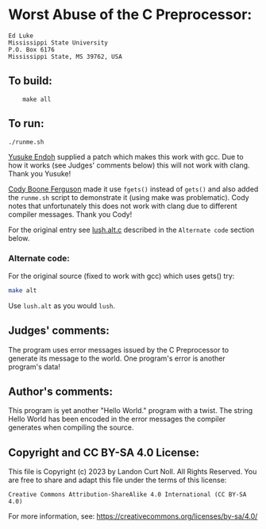 # Worst Abuse of the C Preprocessor:

	Ed Luke
	Mississippi State University
	P.O. Box 6176
	Mississippi State, MS 39762, USA

## To build:

        make all

## To run:

	./runme.sh


[Yusuke Endoh](/winners.html#Yusuke_Endoh) supplied a patch which makes this
work with gcc. Due to how it works (see Judges' comments below) this will not
work with clang. Thank you Yusuke!

[Cody Boone Ferguson](/winners.html#Cody_Boone_Ferguson) made it use `fgets()`
instead of `gets()` and also added the `runme.sh` script to demonstrate it
(using make was problematic). Cody notes that unfortunately this does not work
with clang due to different compiler messages. Thank you Cody!

For the original entry see [lush.alt.c](lush.alt.c) described in the `Alternate
code` section below.

### Alternate code:

For the original source (fixed to work with gcc) which uses gets() try:

```sh
make alt
```

Use `lush.alt` as you would `lush`.


## Judges' comments:

The program uses error messages issued by the C Preprocessor to
generate its message to the world.  One program's error is another 
program's data!

## Author's comments:

This program is yet another "Hello World." program with a twist.  The
string Hello World has been encoded in the error messages the compiler
generates when compiling the source.

## Copyright and CC BY-SA 4.0 License:

This file is Copyright (c) 2023 by Landon Curt Noll.  All Rights Reserved.
You are free to share and adapt this file under the terms of this license:

    Creative Commons Attribution-ShareAlike 4.0 International (CC BY-SA 4.0)

For more information, see: https://creativecommons.org/licenses/by-sa/4.0/
